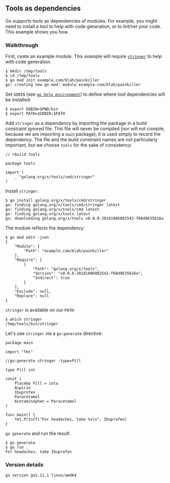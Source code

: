 <!-- __JSON: egrunner script.sh # LONG ONLINE

## Tools as dependencies

Go supports tools as dependencies of modules. For example, you might need to install a tool to help with code
generation, or to lint/vet your code. This example shows you how.

### Walkthrough

First, ceate an example module. This example will require
[`stringer`](https://godoc.org/golang.org/x/tools/cmd/stringer) to help with code generation.

```
{{PrintBlock "setup" -}}
```

Set `GOBIN` (see [`go help environment`](https://golang.org/cmd/go/#hdr-Environment_variables)) to define where tool
dependencies will be installed:


```
{{PrintBlock "set bin target" -}}
```

Add `stringer` as a dependency by importing the package in a build constraint ignored file. This file will never be
compiled (nor will not compile, because we are importing a `main` package); it is used simply to record the dependency.
The file and the build constraint names are not particularly important, but we choose `tools` for the sake of
consistency:


```
{{PrintBlockOut "add tool dependency" -}}
```

Install `stringer`:

```
{{PrintBlock "install tool dependency" -}}
```

The module reflects the dependency:

```
{{PrintBlock "module deps" -}}
```

`stringer` is available on our `PATH`:


```
{{PrintBlock "tool on path" -}}
```

Let's use `stringer` via a `go:generate` directive:


```
{{PrintBlockOut "painkiller.go" -}}
```

`go generate` and run the result:

```
{{PrintBlock "go generate and run" -}}
```

### Version details

```
{{PrintBlockOut "version details" -}}
```

-->

## Tools as dependencies

Go supports tools as dependencies of modules. For example, you might need to install a tool to help with code
generation, or to lint/vet your code. This example shows you how.

### Walkthrough

First, ceate an example module. This example will require
[`stringer`](https://godoc.org/golang.org/x/tools/cmd/stringer) to help with code generation.

```
$ mkdir /tmp/tools
$ cd /tmp/tools
$ go mod init example.com/blah/painkiller
go: creating new go.mod: module example.com/blah/painkiller
```

Set `GOBIN` (see [`go help environment`](https://golang.org/cmd/go/#hdr-Environment_variables)) to define where tool
dependencies will be installed:


```
$ export GOBIN=$PWD/bin
$ export PATH=$GOBIN:$PATH
```

Add `stringer` as a dependency by importing the package in a build constraint ignored file. This file will never be
compiled (nor will not compile, because we are importing a `main` package); it is used simply to record the dependency.
The file and the build constraint names are not particularly important, but we choose `tools` for the sake of
consistency:


```
// +build tools

package tools

import (
	_ "golang.org/x/tools/cmd/stringer"
)
```

Install `stringer`:

```
$ go install golang.org/x/tools/cmd/stringer
go: finding golang.org/x/tools/cmd/stringer latest
go: finding golang.org/x/tools/cmd latest
go: finding golang.org/x/tools latest
go: downloading golang.org/x/tools v0.0.0-20181006002542-f60d9635b16a
```

The module reflects the dependency:

```
$ go mod edit -json
{
	"Module": {
		"Path": "example.com/blah/painkiller"
	},
	"Require": [
		{
			"Path": "golang.org/x/tools",
			"Version": "v0.0.0-20181006002542-f60d9635b16a",
			"Indirect": true
		}
	],
	"Exclude": null,
	"Replace": null
}
```

`stringer` is available on our `PATH`:


```
$ which stringer
/tmp/tools/bin/stringer
```

Let's use `stringer` via a `go:generate` directive:


```
package main

import "fmt"

//go:generate stringer -type=Pill

type Pill int

const (
	Placebo Pill = iota
	Aspirin
	Ibuprofen
	Paracetamol
	Acetaminophen = Paracetamol
)

func main() {
	fmt.Printf("For headaches, take %v\n", Ibuprofen)
}
```

`go generate` and run the result:

```
$ go generate
$ go run .
For headaches, take Ibuprofen
```

### Version details

```
go version go1.11.1 linux/amd64
```

<!-- END -->

